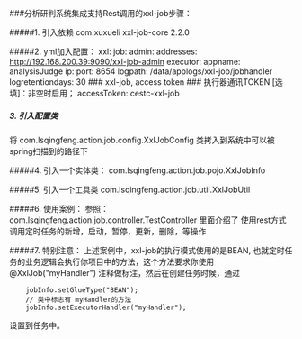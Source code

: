 ###分析研判系统集成支持Rest调用的xxl-job步骤：


#####1. 引入依赖
        <dependency>
            <groupId>com.xuxueli</groupId>
            <artifactId>xxl-job-core</artifactId>
            <version>2.2.0</version>
        </dependency>

#####2. yml加入配置：
    xxl:
      job:
        admin:
          addresses: http://192.168.200.39:9090/xxl-job-admin
        executor:
          appname: analysisJudge
          ip:
          port: 8654
          logpath: /data/applogs/xxl-job/jobhandler
          logretentiondays: 30
        ### xxl-job, access token
        ### 执行器通讯TOKEN [选填]：非空时启用；
        accessToken: cestc-xxl-job
        
##### 3. 引入配置类
将 com.lsqingfeng.action.job.config.XxlJobConfig 类拷入到系统中可以被spring扫描到的路径下

#####4. 引入一个实体类：
com.lsqingfeng.action.job.pojo.XxlJobInfo

#####5. 引入一个工具类
com.lsqingfeng.action.job.util.XxlJobUtil

#####6. 使用案例：
参照：com.lsqingfeng.action.job.controller.TestController
里面介绍了 使用rest方式调用定时任务的新增，启动，暂停，更新，删除，等操作

#####7. 特别注意：
上述案例中，xxl-job的执行模式使用的是BEAN, 也就定时任务的业务逻辑会执行你项目中的方法，这个方法要求你使用
@XxlJob("myHandler") 注释做标注，然后在创建任务时候，通过

        jobInfo.setGlueType("BEAN");
        // 类中标志有 myHandler的方法
        jobInfo.setExecutorHandler("myHandler");
 
 设置到任务中。   